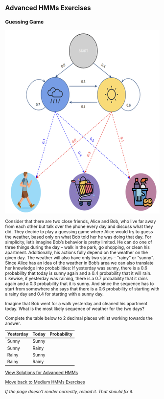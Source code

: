 ## Advanced HMMs Exercises

### Guessing Game

<img src="https://github.com/UMdecisionsupport/DecisionSupport2023/blob/main/images/guessing.png" width="550" height="600">

Consider that there are two close friends, Alice and Bob, who live far away from each other but talk over the phone every day and discuss what they did. They decide to play a guessing game where Alice would try to guess the weather, based only on what Bob told her he was doing that day.
For simplicity, let’s imagine Bob’s behavior is pretty limited. He can do one of three things during the day – walk in the park, go shopping, or clean his apartment.  Additionally, his actions fully depend on the weather on the given day. The weather will also have only two states – “rainy” or “sunny”.
Since Alice has an idea of the weather in Bob’s area we can also translate her knowledge into probabilities:
If yesterday was sunny, there is a 0.6 probability that today is sunny again and a 0.4 probability that it will rain. Likewise, if yesterday was raining, there is a 0.7 probability that it rains again and a 0.3 probability that it is sunny. And since the sequence has to start from somewhere she says that there is a 0.6 probability of starting with a rainy day and 0.4 for starting with a sunny day.

Imagine that Bob went for a walk yesterday and cleaned his apartment today. What is the most likely sequence of weather for the two days? 

Complete the table below to 2 decimal places whilst working towards the answer.

|Yesterday|	Today	| Probability |
|---------|-------|-------------|
|Sunny    | Sunny	|             |
|Sunny	  | Rainy	|             |
|Rainy	  | Sunny	|             |
|Rainy	  | Rainy	|             |


[View Solutions for Advanced HMMs](https://github.com/UMdecisionsupport/DecisionSupport2023/blob/main/HMMs/Solutions/Advanced_Solutions.md)

[Move back to Medium HMMs Exercises](https://github.com/UMdecisionsupport/DecisionSupport2023/blob/main/HMMs/Medium.md)

*If the page doesn't render correctly, reload it. That should fix it.*
